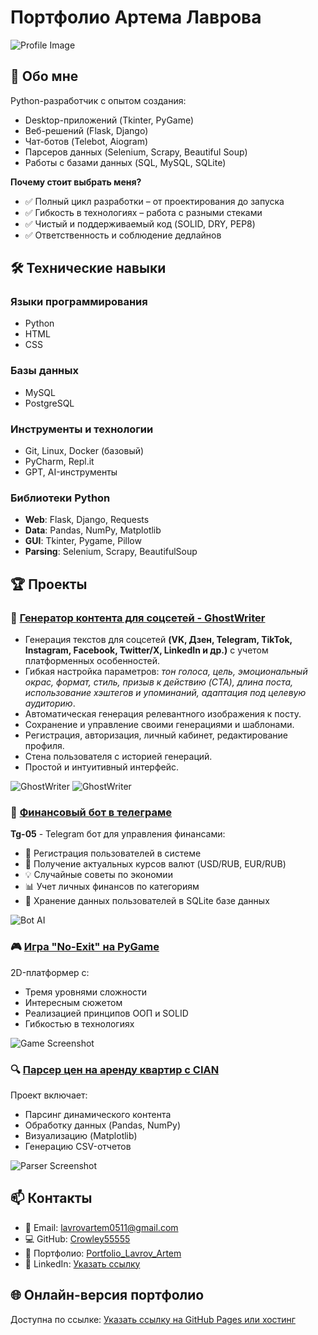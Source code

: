 # Портфолио Артема Лаврова

![Profile Image](profile-image.png)

## 🚀 Обо мне

Python-разработчик с опытом создания:
- Desktop-приложений (Tkinter, PyGame)
- Веб-решений (Flask, Django)
- Чат-ботов (Telebot, Aiogram)
- Парсеров данных (Selenium, Scrapy, Beautiful Soup)
- Работы с базами данных (SQL, MySQL, SQLite)

**Почему стоит выбрать меня?**
- ✅ Полный цикл разработки – от проектирования до запуска
- ✅ Гибкость в технологиях – работа с разными стеками
- ✅ Чистый и поддерживаемый код (SOLID, DRY, PEP8)
- ✅ Ответственность и соблюдение дедлайнов

## 🛠 Технические навыки

### Языки программирования
- Python
- HTML
- CSS

### Базы данных
- MySQL
- PostgreSQL

### Инструменты и технологии
- Git, Linux, Docker (базовый)
- PyCharm, Repl.it
- GPT, AI-инструменты

### Библиотеки Python
- **Web**: Flask, Django, Requests
- **Data**: Pandas, NumPy, Matplotlib
- **GUI**: Tkinter, Pygame, Pillow
- **Parsing**: Selenium, Scrapy, BeautifulSoup

## 🏆 Проекты

### 🎨 [Генератор контента для соцсетей - GhostWriter]()
<ul>
  <li>Генерация текстов для соцсетей <b>(VK, Дзен, Telegram, TikTok, Instagram, Facebook, Twitter/X, LinkedIn и др.)</b> с учетом платформенных особенностей.</li>
  <li>Гибкая настройка параметров: <i>тон голоса, цель, эмоциональный окрас, формат, стиль, призыв к действию (CTA), длина поста, использование хэштегов и упоминаний, адаптация под целевую аудиторию</i>.</li>
  <li>Автоматическая генерация релевантного изображения к посту.</li>
  <li>Сохранение и управление своими генерациями и шаблонами.</li>
  <li>Регистрация, авторизация, личный кабинет, редактирование профиля.</li>
  <li>Стена пользователя с историей генераций.</li>
  <li>Простой и интуитивный интерфейс.</li>
</ul>

![GhostWriter](ghost_writer1.png)
![GhostWriter](ghost_writer2.png)

### 🤖 [Финансовый бот в телеграме](https://github.com/Crowley55555/TG-05)
**Tg-05** - Telegram бот для управления финансами:
- 📝 Регистрация пользователей в системе
- 💱 Получение актуальных курсов валют (USD/RUB, EUR/RUB)
- 💡 Случайные советы по экономии
- 📊 Учет личных финансов по категориям
- 💾 Хранение данных пользователей в SQLite базе данных



![Bot AI](bot_AI.png)

### 🎮 [Игра "No-Exit" на PyGame](https://github.com/Crowley55555/2d-platformer.git)
2D-платформер с:
- Тремя уровнями сложности
- Интересным сюжетом
- Реализацией принципов ООП и SOLID
- Гибкостью в технологиях

![Game Screenshot](no_exit.png)

### 🔍 [Парсер цен на аренду квартир с CIAN](https://github.com/Crowley55555/Cian-Parser.git)
Проект включает:
- Парсинг динамического контента
- Обработку данных (Pandas, NumPy)
- Визуализацию (Matplotlib)
- Генерацию CSV-отчетов

![Parser Screenshot](parser_cian.png)

## 📫 Контакты

- 📧 Email: [lavrovartem0511@gmail.com](mailto:lavrovartem0511@gmail.com)
- 💻 GitHub: [Crowley55555](https://github.com/Crowley55555)
- 📂 Портфолио: [Portfolio_Lavrov_Artem](https://github.com/Crowley55555/Portfolio_Lavrov_Artem.git)
- 🔗 LinkedIn: [Указать ссылку](#)

## 🌐 Онлайн-версия портфолио
Доступна по ссылке: [Указать ссылку на GitHub Pages или хостинг](#)
